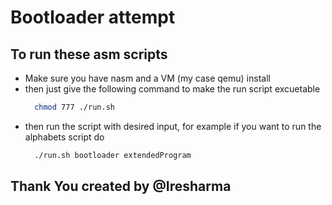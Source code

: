 # Bootloader attempt

## To run these asm scripts

- Make sure you have nasm and a VM (my case qemu) install
- then just give the following command to make the run script excuetable
  ```bash
    chmod 777 ./run.sh
  ```
- then run the script with desired input, for example if you want to run the alphabets script do
  ```bash
    ./run.sh bootloader extendedProgram
  ```


## Thank You created by @Iresharma